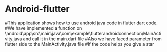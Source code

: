 # Android-flutter
#This application shows how to use android java code in flutter dart code.
#We have implemented a function on \android\app\src\main\java\com\example\flutterandroidconnection\MainActivity.java and call it in the main.dart file
#Also we have faced parameter from flutter side to the MainActivity.java file
#If the code helps you give a star
